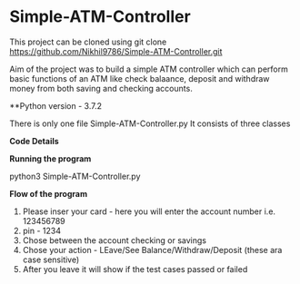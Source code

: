 # Simple-ATM-Controller

This project can be cloned using git clone https://github.com/Nikhil9786/Simple-ATM-Controller.git

Aim of the project was to build a simple ATM controller which can perform basic functions of an ATM like check balaance, deposit and withdraw money from both saving and checking accounts.

**Python version - 3.7.2

There is only one file Simple-ATM-Controller.py
It consists of three classes

**Code Details**

**Running the program**

python3 Simple-ATM-Controller.py

**Flow of the program**

1. Please inser your card - here you will enter the account number i.e. 123456789
2. pin - 1234
3. Chose between the account checking or savings
4. Chose your action - LEave/See Balance/Withdraw/Deposit (these ara case sensitive)
5. After you leave it will show if the test cases passed or failed
